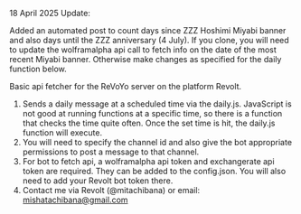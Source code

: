 18 April 2025 Update:

Added an automated post to count days since ZZZ Hoshimi Miyabi banner and also days until the ZZZ anniversary (4 July). If you clone, you will need to update the wolframalpha api call to fetch info on the date of the most recent Miyabi banner. Otherwise make changes as specified for the daily function below.

Basic api fetcher for the ReVoYo server on the platform Revolt.
1. Sends a daily message at a scheduled time via the daily.js. JavaScript is not good at running functions at a specific time, so there is a function that checks the time quite often. Once the set time is hit, the daily.js function will execute.
2. You will need to specify the channel id and also give the bot appropriate permissions to post a message to that channel.
3. For bot to fetch api, a wolframalpha api token and exchangerate api token are required. They can be added to the config.json. You will also need to add your Revolt bot token there.
4. Contact me via Revolt (@mitachibana) or email: mishatachibana@gmail.com
